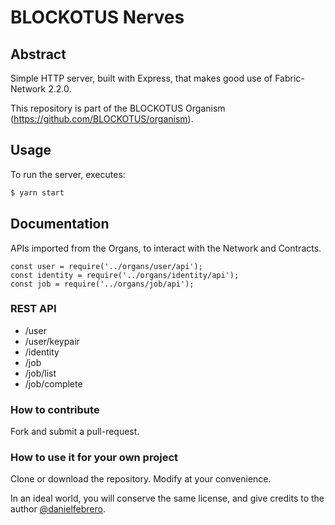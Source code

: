 # BLOCKOTUS Nerves

## Abstract
Simple HTTP server, built with Express, that makes good use of Fabric-Network 2.2.0.

This repository is part of the BLOCKOTUS Organism (https://github.com/BLOCKOTUS/organism).

## Usage
To run the server, executes:
```bash
$ yarn start
```

## Documentation

APIs imported from the Organs, to interact with the Network and Contracts.
```javascipt
const user = require('../organs/user/api');
const identity = require('../organs/identity/api');
const job = require('../organs/job/api');
```

### REST API

- /user
- /user/keypair
- /identity
- /job
- /job/list
- /job/complete

### How to contribute
Fork and submit a pull-request.

### How to use it for your own project
Clone or download the repository. Modify at your convenience.

In an ideal world, you will conserve the same license, and give credits to the author [@danielfebrero](https://github.com/danielfebrero).